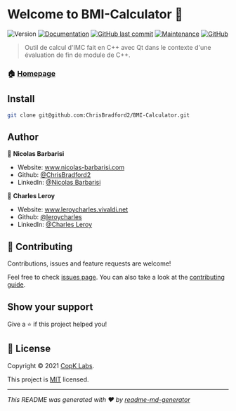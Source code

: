 # Welcome to BMI-Calculator 👋
![Version](https://img.shields.io/badge/version-1.0.0-blue.svg?cacheSeconds=2592000)
[![Documentation](https://img.shields.io/badge/documentation-yes-brightgreen.svg)](https://github.com/ChrisBradford2/BMI-Calculator#readme)
[![GitHub last commit](https://img.shields.io/github/last-commit/ChrisBradford2/BMI-Calculator)](https://github.com/ChrisBradford2/BMI-Calculator/commits/)
[![Maintenance](https://img.shields.io/badge/Maintained%3F-yes-green.svg)](https://github.com/ChrisBradford2/BMI-Calculator/graphs/commit-activity)
[![GitHub](https://img.shields.io/github/license/ChrisBradford2/BMI-Calculator?color=orange)](https://github.com/ChrisBradford2/BMI-Calculator/blob/master/LICENSE)
> Outil de calcul d'IMC fait en C++ avec Qt dans le contexte d'une évaluation de fin de module de C++.

### 🏠 [Homepage](https://chrisbradford2.github.io/BMI-Calculator/)

## Install

```sh
git clone git@github.com:ChrisBradford2/BMI-Calculator.git
```

## Author

👤 **Nicolas Barbarisi**

* Website: www.nicolas-barbarisi.com
* Github: [@ChrisBradford2](https://github.com/ChrisBradford2)
* LinkedIn: [@Nicolas Barbarisi ](https://www.linkedin.com/in/nicolas-barbarisi-a4a97a193/)

👤 **Charles Leroy**

* Website: www.leroycharles.vivaldi.net
* Github: [@leroycharles](https://github.com/leroycharles)
* LinkedIn: [@Charles Leroy](https://www.linkedin.com/in/leroycharles/)

## 🤝 Contributing

Contributions, issues and feature requests are welcome!

Feel free to check [issues page](https://github.com/ChrisBradford2/BMI-Calculator/issues). You can also take a look at the [contributing guide](https://github.com/ChrisBradford2/BMI-Calculator/blob/master/CONTRIBUTING.md).

## Show your support

Give a ⭐️ if this project helped you!


## 📝 License

Copyright © 2021 [CopK Labs](https://convergence-of-paprika.com/).

This project is [MIT](https://github.com/ChrisBradford2/BMI-Calculator/blob/master/LICENSE) licensed.

***
_This README was generated with ❤️ by [readme-md-generator](https://github.com/kefranabg/readme-md-generator)_
